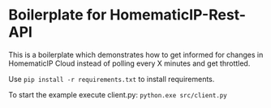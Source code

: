 # Boilerplate for HomematicIP-Rest-API

This is a boilerplate which demonstrates how to get informed for changes in HomematicIP Cloud instead of polling every X minutes and get throttled.

Use `pip install -r requirements.txt` to install requirements.

To start the example execute client.py: `python.exe src/client.py`
